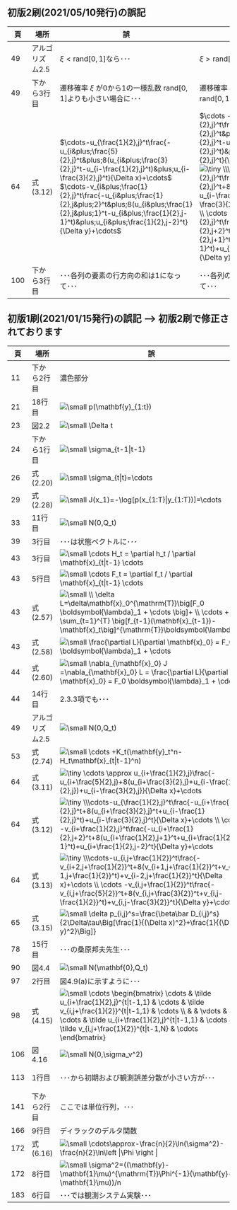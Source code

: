 ## 初版2刷(2021/05/10発行)の誤記

|頁|場所|誤|正|掲載日|
|---|---|---|---|---|
|49|アルゴリズム2.5|$\xi<\mathrm{rand}[0,1]$なら･･･|$\xi>\mathrm{rand}[0,1]$なら･･･|2021/06/02|
|49|下から3行目|遷移確率 $\xi$ が0から1の一様乱数 $\mathrm{rand}[0,1]$よりも小さい場合に･･･|遷移確率 $\xi$ が0から1の一様乱数 $\mathrm{rand}[0,1]$よりも大きい場合に･･･|2021/06/02|
|64|式(3.12)|$\cdots-u_{\frac{1}{2},j}^t\frac{-u_{i&plus;\frac{5}{2},j}^t&plus;8(u_{i&plus;\frac{3}{2},j}^t-u_{i-\frac{1}{2},j}^t)&plus;u_{i-\frac{3}{2},j}^t}{\Delta x}+\cdots$ $\cdots-v_{i&plus;\frac{1}{2},j}^t\frac{-u_{i&plus;\frac{1}{2},j&plus;2}^t&plus;8(u_{i&plus;\frac{1}{2},j&plus;1}^t-u_{i&plus;\frac{1}{2},j-1}^t)&plus;u_{i&plus;\frac{1}{2},j-2}^t}{\Delta y}+\cdots$|$\cdots -u_{i&plus;\frac{1}{2},j}^t\frac{-u_{i&plus;\frac{5}{2},j}^t&plus;8(u_{i&plus;\frac{3}{2},j}^t-u_{i-\frac{1}{2},j}^t)&plus;u_{i-\frac{3}{2},j}^t}{\Delta x}+\cdots$  <img src="https://latex.codecogs.com/svg.latex?\fn_jvn&space;\tiny&space;\\\cdots-u_{i&plus;\frac{1}{2},j}^t\frac{-u_{i&plus;\frac{5}{2},j}^t&plus;8(u_{i&plus;\frac{3}{2},j}^t-u_{i-\frac{1}{2},j}^t)&plus;u_{i-\frac{3}{2},j}^t}{\Delta&space;x}&plus;\cdots&space;\\&space;\cdots&space;-v_{i&plus;\frac{1}{2},j}^t\frac{-u_{i&plus;\frac{1}{2},j&plus;2}^t&plus;8(u_{i&plus;\frac{1}{2},j&plus;1}^t-u_{i&plus;\frac{1}{2},j-1}^t)&plus;u_{i&plus;\frac{1}{2},j-2}^t}{\Delta&space;y}&plus;\cdots" title="\tiny \\\cdots-u_{i+\frac{1}{2},j}^t\frac{-u_{i+\frac{5}{2},j}^t+8(u_{i+\frac{3}{2},j}^t-u_{i-\frac{1}{2},j}^t)+u_{i-\frac{3}{2},j}^t}{\Delta x}+\cdots \\ \cdots -v_{i+\frac{1}{2},j}^t\frac{-u_{i+\frac{1}{2},j+2}^t+8(u_{i+\frac{1}{2},j+1}^t-u_{i+\frac{1}{2},j-1}^t)+u_{i+\frac{1}{2},j-2}^t}{\Delta y}+\cdots" />|2021/05/31|
|100|下から3行目|･･･各列の要素の行方向の和は1になって･･･|･･･各列の要素の和は1になって･･･|2021/05/31|

## 初版1刷(2021/01/15発行)の誤記 --> 初版2刷で修正されております

|頁|場所|誤|正|
|---|---|---|---|
|11|下から2行目|濃色部分|淡色部分|
|21|18行目|<img src="https://latex.codecogs.com/svg.latex?\fn_jvn&space;\small&space;p(\mathbf{y}_{1:t})" title="\small p(\mathbf{y}_{1:t})" />|<img src="https://latex.codecogs.com/svg.latex?\fn_jvn&space;\small&space;p(\mathbf{y}_{t}\|\mathbf{y}_{1:t-1})" title="\small p(\mathbf{y}_{t}\|\mathbf{y}_{1:t-1})" />|
|23|図2.2|<img src="https://latex.codecogs.com/svg.latex?\fn_jvn&space;\small&space;\Delta&space;t" title="\small \Delta t" />|<img src="https://latex.codecogs.com/svg.latex?\fn_jvn&space;\small&space;\Delta&space;\tau" title="\small \Delta \tau" />|
|24|下から1行目|<img src="https://latex.codecogs.com/svg.latex?\fn_jvn&space;\small&space;\sigma_{t-1\|t-1}" title="\small \sigma_{t-1\|t-1}" />|<img src="https://latex.codecogs.com/svg.latex?\fn_jvn&space;\small&space;\sigma_{t-1\|t-1}^2" title="\small \sigma_{t-1\|t-1}^2" />|
|26|式(2.20)|<img src="https://latex.codecogs.com/svg.latex?\fn_jvn&space;\small&space;\sigma_{t\|t}=\cdots" title="\small \sigma_{t\|t}=\cdots" />|<img src="https://latex.codecogs.com/svg.latex?\fn_jvn&space;\small&space;\sigma_{t\|t}^2=\cdots" title="\small \sigma_{t\|t}^2=\cdots" />|
|29|式(2.28)|<img src="https://latex.codecogs.com/svg.latex?\fn_jvn&space;\small&space;J(x_1)=-\log[p(x_{1:T}\|y_{1:T})]=\cdots" title="\small J(x_1)=-\log[p(x_{1:T}\|y_{1:T})]=\cdots" />|<img src="https://latex.codecogs.com/svg.latex?\fn_jvn&space;\small&space;J(x_1)=-\log[p(y_{1:T}\|x_{1:T})p(x_{1:T})]=\cdots" title="\small J(x_1)=-\log[p(y_{1:T}\|x_{1:T})p(x_{1:T})]=\cdots" />|
|33|11行目|<img src="https://latex.codecogs.com/svg.latex?\fn_jvn&space;\small&space;N(0,Q_t)" title="\small N(0,Q_t)" />|<img src="https://latex.codecogs.com/svg.latex?\fn_jvn&space;\small&space;N(\mathbf{0},Q_t)" title="\small N(\mathbf{0},Q_t)" />|
|39|3行目|･･･は状態ベクトルに･･･|･･･は推定すべき確率分布に･･･|
|43|3行目|<img src="https://latex.codecogs.com/svg.latex?\fn_jvn&space;\small&space;\cdots&space;H_t&space;=&space;\partial&space;h_t&space;/&space;\partial&space;\mathbf{x}_{t\|t-1}&space;\cdots" title="\small \cdots H_t = \partial h_t / \partial \mathbf{x}_{t\|t-1} \cdots" />|<img src="https://latex.codecogs.com/svg.latex?\fn_jvn&space;\small&space;\cdots&space;H_t&space;=&space;\partial&space;h_t&space;/&space;\partial&space;\mathbf{x}_{t}&space;\cdots" title="\small \cdots H_t = \partial h_t / \partial \mathbf{x}_{t} \cdots" />|
|43|5行目|<img src="https://latex.codecogs.com/svg.latex?\fn_jvn&space;\small&space;\cdots&space;F_t&space;=&space;\partial&space;f_t&space;/&space;\partial&space;\mathbf{x}_{t\|t-1}&space;\cdots" title="\small \cdots F_t = \partial f_t / \partial \mathbf{x}_{t\|t-1} \cdots" />|<img src="https://latex.codecogs.com/svg.latex?\fn_jvn&space;\small&space;\cdots&space;F_t&space;=&space;\partial&space;f_t&space;/&space;\partial&space;\mathbf{x}_{t}&space;\cdots" title="\small \cdots F_t = \partial f_t / \partial \mathbf{x}_{t} \cdots" />|
|43|式(2.57)|<img src="https://latex.codecogs.com/svg.latex?\fn_jvn&space;\small&space;\\&space;\delta&space;L=\delta\mathbf{x}_0^{\mathrm{T}}\big[F_0&space;\boldsymbol{\lambda}_1&space;&plus;&space;\cdots&space;\big]&plus;&space;\\&space;\cdots&space;&plus;&space;\sum_{t=1}^{T}&space;\big[f_{t-1}(\mathbf{x}_{t-1})-\mathbf{x}_t\big]^{\mathrm{T}}\boldsymbol{\lambda}_t" title="\small \\ \delta L=\delta\mathbf{x}_0^{\mathrm{T}}\big[F_0 \boldsymbol{\lambda}_1 + \cdots \big]+ \\ \cdots + \sum_{t=1}^{T} \big[f_{t-1}(\mathbf{x}_{t-1})-\mathbf{x}_t\big]^{\mathrm{T}}\boldsymbol{\lambda}_t" />|<img src="https://latex.codecogs.com/svg.latex?\fn_jvn&space;\small&space;\\\delta&space;L=\delta\mathbf{x}_0^{\mathrm{T}}\big[F_0^{\mathrm{T}}&space;\boldsymbol{\lambda}_1&space;&plus;&space;\cdots&space;\big]&plus;&space;\\&space;\cdots&space;&plus;&space;\sum_{t=1}^{T}&space;\big[f_{t-1}(\mathbf{x}_{t-1})-\mathbf{x}_t\big]^{\mathrm{T}}\delta\boldsymbol{\lambda}_t" title="\small \\\delta L=\delta\mathbf{x}_0^{\mathrm{T}}\big[F_0^{\mathrm{T}} \boldsymbol{\lambda}_1 + \cdots \big]+ \\ \cdots + \sum_{t=1}^{T} \big[f_{t-1}(\mathbf{x}_{t-1})-\mathbf{x}_t\big]^{\mathrm{T}}\delta\boldsymbol{\lambda}_t" />|
|43|式(2.58)|<img src="https://latex.codecogs.com/svg.latex?\fn_jvn&space;\small&space;\frac{\partial&space;L}{\partial&space;\mathbf{x}_0}&space;=&space;F_0&space;\boldsymbol{\lambda}_1&space;&plus;&space;\cdots" title="\small \frac{\partial L}{\partial \mathbf{x}_0} = F_0 \boldsymbol{\lambda}_1 + \cdots" />|<img src="https://latex.codecogs.com/svg.latex?\fn_jvn&space;\small&space;\frac{\partial&space;L}{\partial&space;\mathbf{x}_0}&space;=&space;F_0^{\mathrm{T}}&space;\boldsymbol{\lambda}_1&space;&plus;&space;\cdots" title="\small \frac{\partial L}{\partial \mathbf{x}_0} = F_0^{\mathrm{T}} \boldsymbol{\lambda}_1 + \cdots" />|
|44|式(2.60)|<img src="https://latex.codecogs.com/svg.latex?\fn_jvn&space;\small&space;\nabla_{\mathbf{x}_0}&space;J&space;=\nabla_{\mathbf{x}_0}&space;L&space;=&space;\frac{\partial&space;L}{\partial&space;\mathbf{x}_0}&space;=&space;F_0&space;\boldsymbol{\lambda}_1&space;&plus;&space;\cdots" title="\small \nabla_{\mathbf{x}_0} J =\nabla_{\mathbf{x}_0} L = \frac{\partial L}{\partial \mathbf{x}_0} = F_0 \boldsymbol{\lambda}_1 + \cdots" />|<img src="https://latex.codecogs.com/svg.latex?\fn_jvn&space;\small&space;\nabla_{\mathbf{x}_0}&space;J&space;=\nabla_{\mathbf{x}_0}&space;L&space;=&space;\frac{\partial&space;L}{\partial&space;\mathbf{x}_0}&space;=&space;F_0^{\mathrm{T}}&space;\boldsymbol{\lambda}_1&space;&plus;&space;\cdots" title="\small \nabla_{\mathbf{x}_0} J =\nabla_{\mathbf{x}_0} L = \frac{\partial L}{\partial \mathbf{x}_0} = F_0^{\mathrm{T}} \boldsymbol{\lambda}_1 + \cdots" />|
|44|14行目|2.3.3項でも･･･|2.2.3項でも･･･|
|49|アルゴリズム2.5|<img src="https://latex.codecogs.com/svg.latex?\fn_jvn&space;\small&space;N(0,Q_t)" title="\small N(0,Q_t)" />|<img src="https://latex.codecogs.com/svg.latex?\fn_jvn&space;\small&space;N(\mathbf{0},Q_t)" title="\small N(\mathbf{0},Q_t)" />|
|53|式(2.74)|<img src="https://latex.codecogs.com/svg.latex?\fn_jvn&space;\small&space;\cdots&space;&plus;K_t(\mathbf{y}_t^n-H_t\mathbf{x}_{t\|t-1}^n)" title="\small \cdots +K_t(\mathbf{y}_t^n-H_t\mathbf{x}_{t\|t-1}^n)" />|<img src="https://latex.codecogs.com/svg.latex?\fn_jvn&space;\small&space;\cdots&space;&plus;\hat&space;K_t(\mathbf{y}_t^n-H_t\mathbf{x}_{t\|t-1}^n)" title="\small \cdots +\hat K_t(\mathbf{y}_t^n-H_t\mathbf{x}_{t\|t-1}^n)" />|
|64|式(3.11)|<img src="https://latex.codecogs.com/svg.latex?\fn_jvn&space;\tiny&space;\cdots&space;\approx&space;u_{i&plus;\frac{1}{2},j}\frac{-u_{i&plus;\frac{5}{2},j}&plus;8(u_{i&plus;\frac{3}{2},j}&plus;u_{i-\frac{1}{2},j})&plus;u_{i-\frac{3}{2},j}}{\Delta&space;x}&plus;\cdots" title="\tiny \cdots \approx u_{i+\frac{1}{2},j}\frac{-u_{i+\frac{5}{2},j}+8(u_{i+\frac{3}{2},j}+u_{i-\frac{1}{2},j})+u_{i-\frac{3}{2},j}}{\Delta x}+\cdots" />|<img src="https://latex.codecogs.com/svg.latex?\fn_jvn&space;\tiny&space;\cdots&space;\approx&space;u_{i&plus;\frac{1}{2},j}\frac{-u_{i&plus;\frac{5}{2},j}&plus;8(u_{i&plus;\frac{3}{2},j}-u_{i-\frac{1}{2},j})&plus;u_{i-\frac{3}{2},j}}{\Delta&space;x}&plus;\cdots" title="\tiny \cdots \approx u_{i+\frac{1}{2},j}\frac{-u_{i+\frac{5}{2},j}+8(u_{i+\frac{3}{2},j}-u_{i-\frac{1}{2},j})+u_{i-\frac{3}{2},j}}{\Delta x}+\cdots" />|
|64|式(3.12)|<img src="https://latex.codecogs.com/svg.latex?\fn_jvn&space;\tiny&space;\\\cdots-u_{\frac{1}{2},j}^t\frac{-u_{i&plus;\frac{5}{2},j}^t&plus;8(u_{i&plus;\frac{3}{2},j}^t&plus;u_{i-\frac{1}{2},j}^t)&plus;u_{i-\frac{3}{2},j}^t}{\Delta&space;x}&plus;\cdots&space;\\&space;\cdots&space;-v_{i&plus;\frac{1}{2},j}^t\frac{-u_{i&plus;\frac{1}{2},j&plus;2}^t&plus;8(u_{i&plus;\frac{1}{2},j&plus;1}^t&plus;u_{i&plus;\frac{1}{2},j-1}^t)&plus;u_{i&plus;\frac{1}{2},j-2}^t}{\Delta&space;y}&plus;\cdots" title="\tiny \\\cdots-u_{\frac{1}{2},j}^t\frac{-u_{i+\frac{5}{2},j}^t+8(u_{i+\frac{3}{2},j}^t+u_{i-\frac{1}{2},j}^t)+u_{i-\frac{3}{2},j}^t}{\Delta x}+\cdots \\ \cdots -v_{i+\frac{1}{2},j}^t\frac{-u_{i+\frac{1}{2},j+2}^t+8(u_{i+\frac{1}{2},j+1}^t+u_{i+\frac{1}{2},j-1}^t)+u_{i+\frac{1}{2},j-2}^t}{\Delta y}+\cdots" />|<img src="https://latex.codecogs.com/svg.latex?\fn_jvn&space;\tiny&space;\\\cdots-u_{i&plus;\frac{1}{2},j}^t\frac{-u_{i&plus;\frac{5}{2},j}^t&plus;8(u_{i&plus;\frac{3}{2},j}^t-u_{i-\frac{1}{2},j}^t)&plus;u_{i-\frac{3}{2},j}^t}{\Delta&space;x}&plus;\cdots&space;\\&space;\cdots&space;-v_{i&plus;\frac{1}{2},j}^t\frac{-u_{i&plus;\frac{1}{2},j&plus;2}^t&plus;8(u_{i&plus;\frac{1}{2},j&plus;1}^t-u_{i&plus;\frac{1}{2},j-1}^t)&plus;u_{i&plus;\frac{1}{2},j-2}^t}{\Delta&space;y}&plus;\cdots" title="\tiny \\\cdots-u_{i+\frac{1}{2},j}^t\frac{-u_{i+\frac{5}{2},j}^t+8(u_{i+\frac{3}{2},j}^t-u_{i-\frac{1}{2},j}^t)+u_{i-\frac{3}{2},j}^t}{\Delta x}+\cdots \\ \cdots -v_{i+\frac{1}{2},j}^t\frac{-u_{i+\frac{1}{2},j+2}^t+8(u_{i+\frac{1}{2},j+1}^t-u_{i+\frac{1}{2},j-1}^t)+u_{i+\frac{1}{2},j-2}^t}{\Delta y}+\cdots" />|
|64|式(3.13)|<img src="https://latex.codecogs.com/svg.latex?\fn_jvn&space;\tiny&space;\\\cdots-u_{i,j&plus;\frac{1}{2}}^t\frac{-v_{i&plus;2,j&plus;\frac{1}{2}}^t&plus;8(v_{i&plus;1,j&plus;\frac{1}{2}}^t&plus;v_{i-1,j&plus;\frac{1}{2}}^t)&plus;v_{i-2,j&plus;\frac{1}{2}}^t}{\Delta&space;x}&plus;\cdots&space;\\&space;\cdots&space;-v_{i,j&plus;\frac{1}{2}}^t\frac{-v_{i,j&plus;\frac{5}{2}}^t&plus;8(v_{i,j&plus;\frac{3}{2}}^t&plus;v_{i,j-\frac{1}{2}}^t)&plus;v_{i,j-\frac{3}{2}}^t}{\Delta&space;y}&plus;\cdots" title="\tiny \\\cdots-u_{i,j+\frac{1}{2}}^t\frac{-v_{i+2,j+\frac{1}{2}}^t+8(v_{i+1,j+\frac{1}{2}}^t+v_{i-1,j+\frac{1}{2}}^t)+v_{i-2,j+\frac{1}{2}}^t}{\Delta x}+\cdots \\ \cdots -v_{i,j+\frac{1}{2}}^t\frac{-v_{i,j+\frac{5}{2}}^t+8(v_{i,j+\frac{3}{2}}^t+v_{i,j-\frac{1}{2}}^t)+v_{i,j-\frac{3}{2}}^t}{\Delta y}+\cdots" />|<img src="https://latex.codecogs.com/svg.latex?\fn_jvn&space;\tiny&space;\\\cdots-u_{i,j&plus;\frac{1}{2}}^t\frac{-v_{i&plus;2,j&plus;\frac{1}{2}}^t&plus;8(v_{i&plus;1,j&plus;\frac{1}{2}}^t-v_{i-1,j&plus;\frac{1}{2}}^t)&plus;v_{i-2,j&plus;\frac{1}{2}}^t}{\Delta&space;x}&plus;\cdots&space;\\&space;\cdots&space;-v_{i,j&plus;\frac{1}{2}}^t\frac{-v_{i,j&plus;\frac{5}{2}}^t&plus;8(v_{i,j&plus;\frac{3}{2}}^t-v_{i,j-\frac{1}{2}}^t)&plus;v_{i,j-\frac{3}{2}}^t}{\Delta&space;y}&plus;\cdots" title="\tiny \\\cdots-u_{i,j+\frac{1}{2}}^t\frac{-v_{i+2,j+\frac{1}{2}}^t+8(v_{i+1,j+\frac{1}{2}}^t-v_{i-1,j+\frac{1}{2}}^t)+v_{i-2,j+\frac{1}{2}}^t}{\Delta x}+\cdots \\ \cdots -v_{i,j+\frac{1}{2}}^t\frac{-v_{i,j+\frac{5}{2}}^t+8(v_{i,j+\frac{3}{2}}^t-v_{i,j-\frac{1}{2}}^t)+v_{i,j-\frac{3}{2}}^t}{\Delta y}+\cdots" />|
|65|式(3.15)|<img src="https://latex.codecogs.com/svg.latex?\fn_jvn&space;\small&space;\delta&space;p_{i,j}^s=\frac{\beta\bar&space;D_{i,j}^s}{2\Delta\tau\Big[\frac{1}{(\Delta&space;x)^2}&plus;\frac{1}{(\Delta&space;y)^2}\Big]}" title="\small \delta p_{i,j}^s=\frac{\beta\bar D_{i,j}^s}{2\Delta\tau\Big[\frac{1}{(\Delta x)^2}+\frac{1}{(\Delta y)^2}\Big]}" />|<img src="https://latex.codecogs.com/svg.latex?\fn_jvn&space;\small&space;\delta&space;p_{i,j}^s=-\frac{\beta\bar&space;D_{i,j}^s}{2\Delta\tau\Big[\frac{1}{(\Delta&space;x)^2}&plus;\frac{1}{(\Delta&space;y)^2}\Big]}" title="\small \delta p_{i,j}^s=-\frac{\beta\bar D_{i,j}^s}{2\Delta\tau\Big[\frac{1}{(\Delta x)^2}+\frac{1}{(\Delta y)^2}\Big]}" />|
|78|15行目|･･･の桑原邦夫先生･･･|･･･の桑原邦郎先生･･･|
|90|図4.4|<img src="https://latex.codecogs.com/svg.latex?\fn_jvn&space;\small&space;N(\mathbf{0},Q_t)" title="\small N(\mathbf{0},Q_t)" />|<img src="https://latex.codecogs.com/svg.latex?\fn_jvn&space;\small&space;N(\mathbf{x}_t,Q_t)" title="\small N(\mathbf{x}_t,Q_t)" />|
|97|2行目|図4.9(a)に示すように･･･|図4.9(a1)に示すように･･･|
|98|式(4.15)|<img src="https://latex.codecogs.com/svg.latex?\fn_jvn&space;\small&space;\cdots&space;\begin{bmatrix}&space;\cdots&space;&&space;\tilde&space;u_{i&plus;\frac{1}{2},j}^{t\|t-1,1}&space;&&space;\cdots&space;&&space;\tilde&space;v_{i,j&plus;\frac{1}{2}}^{t\|t-1,1}&space;&&space;\cdots&space;\\&space;&&space;&&space;\vdots&space;&&space;&&space;\\&space;\cdots&space;&&space;\tilde&space;u_{i&plus;\frac{1}{2},j}^{t\|t-1,1}&space;&&space;\cdots&space;&&space;\tilde&space;v_{i,j&plus;\frac{1}{2}}^{t\|t-1,N}&space;&&space;\cdots&space;\end{bmatrix}" title="\small \cdots \begin{bmatrix} \cdots & \tilde u_{i+\frac{1}{2},j}^{t\|t-1,1} & \cdots & \tilde v_{i,j+\frac{1}{2}}^{t\|t-1,1} & \cdots \\ & & \vdots & & \\ \cdots & \tilde u_{i+\frac{1}{2},j}^{t\|t-1,1} & \cdots & \tilde v_{i,j+\frac{1}{2}}^{t\|t-1,N} & \cdots \end{bmatrix}" />|<img src="https://latex.codecogs.com/svg.latex?\fn_jvn&space;\small&space;\cdots&space;\begin{bmatrix}&space;\cdots&space;&&space;\tilde&space;u_{i&plus;\frac{1}{2},j}^{t\|t-1,1}&space;&&space;\cdots&space;&&space;\tilde&space;v_{i,j&plus;\frac{1}{2}}^{t\|t-1,1}&space;&&space;\cdots&space;\\&space;&&space;&&space;\vdots&space;&&space;&&space;\\&space;\cdots&space;&&space;\tilde&space;u_{i&plus;\frac{1}{2},j}^{t\|t-1,N}&space;&&space;\cdots&space;&&space;\tilde&space;v_{i,j&plus;\frac{1}{2}}^{t\|t-1,N}&space;&&space;\cdots&space;\end{bmatrix}" title="\small \cdots \begin{bmatrix} \cdots & \tilde u_{i+\frac{1}{2},j}^{t\|t-1,1} & \cdots & \tilde v_{i,j+\frac{1}{2}}^{t\|t-1,1} & \cdots \\ & & \vdots & & \\ \cdots & \tilde u_{i+\frac{1}{2},j}^{t\|t-1,N} & \cdots & \tilde v_{i,j+\frac{1}{2}}^{t\|t-1,N} & \cdots \end{bmatrix}" />|
|106|図4.16|<img src="https://latex.codecogs.com/svg.latex?\fn_jvn&space;\small&space;N(0,\sigma_v^2)" title="\small N(0,\sigma_v^2)" />|<img src="https://latex.codecogs.com/svg.latex?\fn_jvn&space;\small&space;N(\mathbf{x}_t,Q_t)" title="\small N(\mathbf{x}_t,Q_t)" />|
|113|1行目|･･･から初期および観測誤差分散が小さい方が･･･|･･･から初期アンサンブル分散が大きく，また，観測誤差分散が小さい場合に･･･|
|141|下から2行目|ここでは単位行列，･･･|ここで<img src="https://latex.codecogs.com/svg.latex?\fn_jvn&space;\small&space;I" title="\small I" />は単位行列，･･･|
|166|9行目|ディラックのデルタ関数|クロネッカーのデルタ|
|172|式(6.16)|<img src="https://latex.codecogs.com/svg.latex?\fn_jvn&space;\small&space;\cdots\approx-\frac{n}{2}\ln(\sigma^2)-\frac{n}{2}\ln\left&space;\|\Phi&space;\right&space;\|" title="\small \cdots\approx-\frac{n}{2}\ln(\sigma^2)-\frac{n}{2}\ln\left \|\Phi \right \|" />|<img src="https://latex.codecogs.com/svg.latex?\fn_jvn&space;\small&space;\cdots\approx-\frac{N}{2}\ln(\sigma^2)-\frac{1}{2}\ln\left&space;\|\Phi&space;\right&space;\|" title="\small \cdots\approx-\frac{N}{2}\ln(\sigma^2)-\frac{1}{2}\ln\left \|\Phi \right \|" />|
|172|8行目|<img src="https://latex.codecogs.com/svg.latex?\fn_jvn&space;\small&space;\sigma^2=((\mathbf{y}-\mathbf{1}\mu)^{\mathrm{T}}\Phi^{-1}(\mathbf{y}-\mathbf{1}\mu))/n" title="\small \sigma^2=((\mathbf{y}-\mathbf{1}\mu)^{\mathrm{T}}\Phi^{-1}(\mathbf{y}-\mathbf{1}\mu))/n" />|<img src="https://latex.codecogs.com/svg.latex?\fn_jvn&space;\small&space;\sigma^2=((\mathbf{y}-\mathbf{1}\mu)^{\mathrm{T}}\Phi^{-1}(\mathbf{y}-\mathbf{1}\mu))/N" title="\small \sigma^2=((\mathbf{y}-\mathbf{1}\mu)^{\mathrm{T}}\Phi^{-1}(\mathbf{y}-\mathbf{1}\mu))/N" />|
|183|6行目|･･･では観測システム実験･･･|･･･では観測システムシミュレーション実験･･･|
